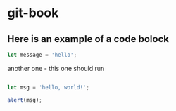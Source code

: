 # git-book

## Here is an example of a code bolock

```js
let message = 'hello';
```

another one - this one should run

```js run

let msg = 'hello, world!';

alert(msg);

```
